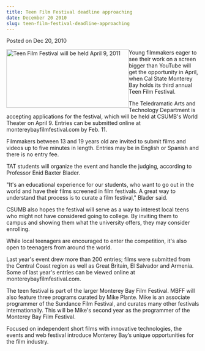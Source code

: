 ```yaml
---
title: Teen Film Festival deadline approaching
date: December 20 2010
slug: teen-film-festival-deadline-approaching
---
```


 



<span class="date">Posted on Dec 20, 2010    </span>
<p><img alt="Teen Film Festival will be held April 9, 2011" src="https://news.csumb.edu/sites/default/files/65/attachments/news/images/filmstrip2.jpg" style="float:left; width:320px; height:153px">Young filmmakers
eager to see their work on a screen bigger than YouTube will get
the opportunity in April, when Cal State Monterey Bay holds its
third annual Teen Film Festival.</img></p>
<p>The Teledramatic Arts and Technology Department is accepting
applications for the festival, which will be held at CSUMB&apos;s World
Theater on April 9. Entries can be submitted online at
montereybayfilmfestival.com by Feb. 11.</p>
<p>Filmmakers between 13 and 19 years old are invited to submit
films and videos up to five minutes in length. Entries may be in
English or Spanish and there is no entry fee.</p>
<p>TAT students will organize the event and handle the judging,
according to Professor Enid Baxter Blader.</p>
<p>&quot;It&apos;s an educational experience for our students, who want to go
out in the world and have their films screened in film festivals. A
great way to understand that process is to curate a film festival,&quot;
Blader said.</p>
<p>CSUMB also hopes the festival will serve as a way to interest
local teens who might not have considered going to college. By
inviting them to campus and showing them what the university
offers, they may consider enrolling.</p>
<p>While local teenagers are encouraged to enter the competition,
it&apos;s also open to teenagers from around the world.</p>
<p>Last year&apos;s event drew more than 200 entries; films were
submitted from the Central Coast region as well as Great Britain,
El Salvador and Armenia. Some of last year&apos;s entries can be viewed
online at montereybayfilmfestival.com.</p>
<p>The teen festival is part of the larger Monterey Bay Film
Festival. MBFF will also feature three programs curated by Mike
Plante. Mike is an associate programmer of the Sundance Film
Festival, and curates many other festivals internationally. This
will be Mike&apos;s second year as the programmer of the Monterey Bay
Film Festival.</p>
<p>Focused on independent short films with innovative technologies,
the events and web festival introduce Monterey Bay&#x2019;s unique
opportunities for the film industry.</p>





 
